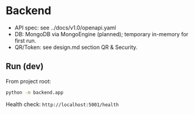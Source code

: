 # Backend

- API spec: see ../docs/v1.0/openapi.yaml
- DB: MongoDB via MongoEngine (planned); temporary in-memory for first run.
- QR/Token: see design.md section QR & Security.

## Run (dev)

From project root:

```bash
python -m backend.app
```

Health check: `http://localhost:5001/health`
